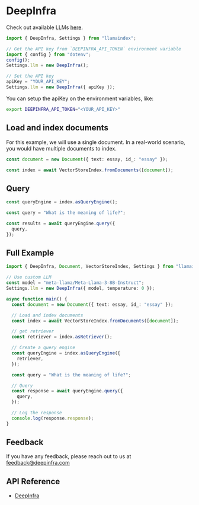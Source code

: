 # DeepInfra

Check out available LLMs [here](https://deepinfra.com/models/text-generation).

```ts
import { DeepInfra, Settings } from "llamaindex";

// Get the API key from `DEEPINFRA_API_TOKEN` environment variable
import { config } from "dotenv";
config();
Settings.llm = new DeepInfra();

// Set the API key
apiKey = "YOUR_API_KEY";
Settings.llm = new DeepInfra({ apiKey });
```

You can setup the apiKey on the environment variables, like:

```bash
export DEEPINFRA_API_TOKEN="<YOUR_API_KEY>"
```

## Load and index documents

For this example, we will use a single document. In a real-world scenario, you would have multiple documents to index.

```ts
const document = new Document({ text: essay, id_: "essay" });

const index = await VectorStoreIndex.fromDocuments([document]);
```

## Query

```ts
const queryEngine = index.asQueryEngine();

const query = "What is the meaning of life?";

const results = await queryEngine.query({
  query,
});
```

## Full Example

```ts
import { DeepInfra, Document, VectorStoreIndex, Settings } from "llamaindex";

// Use custom LLM
const model = "meta-llama/Meta-Llama-3-8B-Instruct";
Settings.llm = new DeepInfra({ model, temperature: 0 });

async function main() {
  const document = new Document({ text: essay, id_: "essay" });

  // Load and index documents
  const index = await VectorStoreIndex.fromDocuments([document]);

  // get retriever
  const retriever = index.asRetriever();

  // Create a query engine
  const queryEngine = index.asQueryEngine({
    retriever,
  });

  const query = "What is the meaning of life?";

  // Query
  const response = await queryEngine.query({
    query,
  });

  // Log the response
  console.log(response.response);
}
```

## Feedback

If you have any feedback, please reach out to us at [feedback@deepinfra.com](mailto:feedback@deepinfra.com)

## API Reference

- [DeepInfra](../../../api/classes/DeepInfra)
